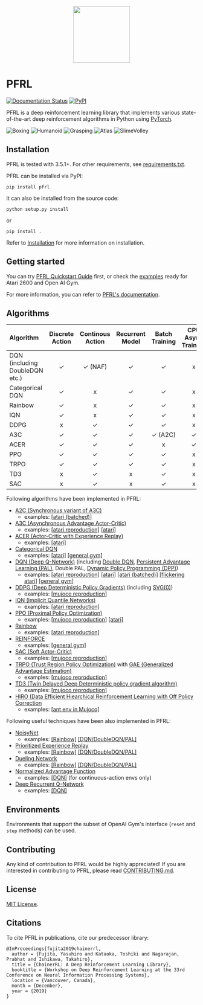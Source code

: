 <div align="center"><img src="https://raw.githubusercontent.com/pfnet/pfrl/master/assets/PFRL.png" height=150/></div>

# PFRL
[![Documentation Status](https://readthedocs.org/projects/pfrl/badge/?version=latest)](http://pfrl.readthedocs.io/en/latest/?badge=latest)
[![PyPI](https://img.shields.io/pypi/v/pfrl.svg)](https://pypi.python.org/pypi/pfrl)

PFRL is a deep reinforcement learning library that implements various state-of-the-art deep reinforcement algorithms in Python using [PyTorch](https://github.com/pytorch/pytorch).

![Boxing](assets/boxing.gif)
![Humanoid](assets/humanoid.gif)
![Grasping](assets/grasping.gif)
![Atlas](examples/atlas/assets/atlas.gif)
![SlimeVolley](examples/slimevolley/assets/slimevolley.gif)

## Installation

PFRL is tested with 3.5.1+. For other requirements, see [requirements.txt](requirements.txt).

PFRL can be installed via PyPI:
```
pip install pfrl
```

It can also be installed from the source code:
```
python setup.py install
```
or 

```
pip install .
```

Refer to [Installation](http://pfrl.readthedocs.io/en/latest/install.html) for more information on installation. 

## Getting started

You can try [PFRL Quickstart Guide](examples/quickstart/quickstart.ipynb) first, or check the [examples](examples) ready for Atari 2600 and Open AI Gym.

For more information, you can refer to [PFRL's documentation](http://pfrl.readthedocs.io/en/latest/index.html).

## Algorithms

| Algorithm | Discrete Action | Continous Action | Recurrent Model | Batch Training | CPU Async Training |
|:----------|:---------------:|:----------------:|:---------------:|:--------------:|:------------------:|
| DQN (including DoubleDQN etc.) | ✓ | ✓ (NAF) | ✓ | ✓ | x |
| Categorical DQN | ✓ | x | ✓ | ✓ | x |
| Rainbow | ✓ | x | ✓ | ✓ | x |
| IQN | ✓ | x | ✓ | ✓ | x |
| DDPG | x | ✓ | ✓ | ✓ | x |
| A3C  | ✓ | ✓ | ✓ | ✓ (A2C) | ✓ |
| ACER | ✓ | ✓ | ✓ | x | ✓ |
| PPO  | ✓ | ✓ | ✓ | ✓ | x |
| TRPO | ✓ | ✓ | ✓ | ✓ | x |
| TD3 | x | ✓ | x | ✓ | x |
| SAC | x | ✓ | x | ✓ | x |

Following algorithms have been implemented in PFRL:
- [A2C (Synchronous variant of A3C)](https://openai.com/blog/baselines-acktr-a2c/)
  - examples: [[atari (batched)]](examples/atari/train_a2c_ale.py)
- [A3C (Asynchronous Advantage Actor-Critic)](https://arxiv.org/abs/1602.01783)
  - examples: [[atari reproduction]](examples/atari/reproduction/a3c) [[atari]](examples/atari/train_a3c_ale.py)
- [ACER (Actor-Critic with Experience Replay)](https://arxiv.org/abs/1611.01224)
  - examples: [[atari]](examples/atari/train_acer_ale.py)
- [Categorical DQN](https://arxiv.org/abs/1707.06887)
  - examples: [[atari]](examples/atari/train_categorical_dqn_ale.py) [[general gym]](examples/gym/train_categorical_dqn_gym.py)
- [DQN (Deep Q-Network)](https://storage.googleapis.com/deepmind-media/dqn/DQNNaturePaper.pdf) (including [Double DQN](https://arxiv.org/abs/1509.06461), [Persistent Advantage Learning (PAL)](https://arxiv.org/abs/1512.04860), Double PAL, [Dynamic Policy Programming (DPP)](http://www.jmlr.org/papers/volume13/azar12a/azar12a.pdf))
  - examples: [[atari reproduction]](examples/atari/reproduction/dqn) [[atari]](examples/atari/train_dqn_ale.py) [[atari (batched)]](examples/atari/train_dqn_batch_ale.py) [[flickering atari]](examples/atari/train_drqn_ale.py) [[general gym]](examples/gym/train_dqn_gym.py)
- [DDPG (Deep Deterministic Policy Gradients)](https://arxiv.org/abs/1509.02971) (including [SVG(0)](https://arxiv.org/abs/1510.09142))
  - examples: [[mujoco reproduction]](examples/mujoco/reproduction/ddpg)
- [IQN (Implicit Quantile Networks)](https://arxiv.org/abs/1806.06923)
  - examples: [[atari reproduction]](examples/atari/reproduction/iqn)
- [PPO (Proximal Policy Optimization)](https://arxiv.org/abs/1707.06347)
  - examples: [[mujoco reproduction]](examples/mujoco/reproduction/ppo) [[atari]](examples/atari/train_ppo_ale.py)
- [Rainbow](https://arxiv.org/abs/1710.02298)
  - examples: [[atari reproduction]](examples/atari/reproduction/rainbow)
- [REINFORCE](http://www-anw.cs.umass.edu/~barto/courses/cs687/williams92simple.pdf)
  - examples: [[general gym]](examples/gym/train_reinforce_gym.py)
- [SAC (Soft Actor-Critic)](https://arxiv.org/abs/1812.05905)
  - examples: [[mujoco reproduction]](examples/mujoco/reproduction/soft_actor_critic)
- [TRPO (Trust Region Policy Optimization)](https://arxiv.org/abs/1502.05477) with [GAE (Generalized Advantage Estimation)](https://arxiv.org/abs/1506.02438)
  - examples: [[mujoco reproduction]](examples/mujoco/reproduction/trpo)
- [TD3 (Twin Delayed Deep Deterministic policy gradient algorithm)](https://arxiv.org/abs/1802.09477)
  - examples: [[mujoco reproduction]](examples/mujoco/reproduction/td3)
- [HIRO (Data Efficient Hiearchical Reinforcement Learning with Off Policy Correction](https://arxiv.org/abs/1805.08296)
  - examples: [[ant env in Mujoco]](examples/ant)

Following useful techniques have been also implemented in PFRL:
- [NoisyNet](https://arxiv.org/abs/1706.10295)
  - examples: [[Rainbow]](examples/atari/reproduction/rainbow) [[DQN/DoubleDQN/PAL]](examples/atari/train_dqn_ale.py)
- [Prioritized Experience Replay](https://arxiv.org/abs/1511.05952)
  - examples: [[Rainbow]](examples/atari/reproduction/rainbow) [[DQN/DoubleDQN/PAL]](examples/atari/train_dqn_ale.py)
- [Dueling Network](https://arxiv.org/abs/1511.06581)
  - examples: [[Rainbow]](examples/atari/reproduction/rainbow) [[DQN/DoubleDQN/PAL]](examples/atari/train_dqn_ale.py)
- [Normalized Advantage Function](https://arxiv.org/abs/1603.00748)
  - examples: [[DQN]](examples/gym/train_dqn_gym.py) (for continuous-action envs only)
- [Deep Recurrent Q-Network](https://arxiv.org/abs/1507.06527)
  - examples: [[DQN]](examples/atari/train_drqn_ale.py)


## Environments

Environments that support the subset of OpenAI Gym's interface (`reset` and `step` methods) can be used.

## Contributing

Any kind of contribution to PFRL would be highly appreciated! If you are interested in contributing to PFRL, please read [CONTRIBUTING.md](CONTRIBUTING.md).

## License

[MIT License](LICENSE).

## Citations

To cite PFRL in publications, cite our predecessor library:

```
@InProceedings{fujita2019chainerrl,
  author = {Fujita, Yasuhiro and Kataoka, Toshiki and Nagarajan, Prabhat and Ishikawa, Takahiro},
  title = {ChainerRL: A Deep Reinforcement Learning Library},
  booktitle = {Workshop on Deep Reinforcement Learning at the 33rd Conference on Neural Information Processing Systems},
  location = {Vancouver, Canada},
  month = {December},
  year = {2019}
}
```
